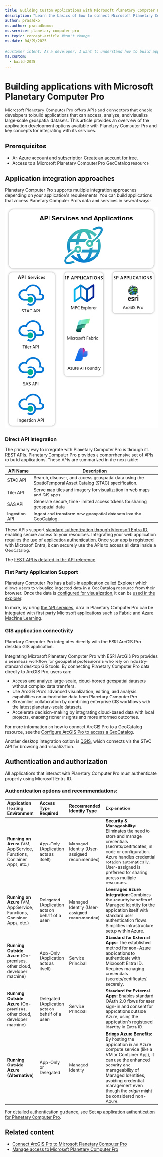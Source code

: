 ```yaml
---
title: Building Custom Applications with Microsoft Planetary Computer Pro
description: "Learn the basics of how to connect Microsoft Planetary Computer Pro (Planetary Computer Pro) to applications or build your application on top of Planetary Computer Pro's API services."
author: prasadko
ms.author: prasadkomma
ms.service: planetary-computer-pro
ms.topic: concept-article #Don't change.
ms.date: 04/29/2025

#customer intent: As a developer, I want to understand how to build applications that integrate with Microsoft Planetary Computer Pro so that I can create solutions leveraging geospatial data at scale.
ms.custom:
  - build-2025
---
```


# Building applications with Microsoft Planetary Computer Pro

Microsoft Planetary Computer Pro offers APIs and connectors that enable developers to build applications that can access, analyze, and visualize large-scale geospatial datasets. This article provides an overview of the application development options available with Planetary Computer Pro and key concepts for integrating with its services.

## Prerequisites

- An Azure account and subscription [Create an account for free](https://azure.microsoft.com/pricing/purchase-options/azure-account?cid=msft_learn).
- Access to a Microsoft Planetary Computer Pro [GeoCatalog resource](./deploy-geocatalog-resource.md)

## Application integration approaches

Planetary Computer Pro supports multiple integration approaches depending on your application's requirements. You can build applications that access Planetary Computer Pro's data and services in several ways:

[ ![Diagram illustrating how to build applications with Microsoft Planetary Computer Pro, showing integration points, APIs, and supported workflows.](media/build-apps-diagram.png) ](media/build-apps-diagram.png#lightbox)

### Direct API integration

The primary way to integrate with Planetary Computer Pro is through its REST APIs. Planetary Computer Pro provides a comprehensive set of APIs to build applications. These APIs are summarized in the next table:

| API Name      | Description                                                                                   |
|---------------|----------------------------------------------------------------------------------------------|
| STAC API      | Search, discover, and access geospatial data using the SpatioTemporal Asset Catalog (STAC) specification.                   |
| Tiler API     | Serve map tiles and imagery for visualization in web maps and GIS apps.                      |
| SAS API       | Generate secure, time-limited access tokens for sharing geospatial data.                     |
| Ingestion API | Ingest and transform new geospatial datasets into the GeoCatalog.      |

These APIs support [standard authentication through Microsoft Entra ID](/entra/architecture/guide-for-independent-software-developers), enabling secure access to your resources. Integrating your web application requires the use of [application authentication](./application-authentication.md). Once your app is registered with Microsoft Entra, it can securely use the APIs to access all data inside a GeoCatalog. 

The [REST API is detailed in the API reference](/rest/api/planetarycomputer).

### Fist Party Application Support

Planetary Computer Pro has a built-in application called Explorer which allows users to visualize ingested data in a GeoCatalog resource from their browser. Once the data is [configured for visualization](./collection-configuration-concept.md), it can be [used in the explorer](./use-explorer.md).

In more, by using [the API services](#direct-api-integration), data in Planetary Computer Pro can be integrated with first party Microsoft applications such as [Fabric](/fabric) and [Azure Machine Learning](/azure/machine-learning/overview-what-is-azure-machine-learning). 

### GIS application connectivity

Planetary Computer Pro integrates directly with the ESRI ArcGIS Pro desktop GIS application. 

Integrating Microsoft Planetary Computer Pro with ESRI ArcGIS Pro provides a seamless workflow for geospatial professionals who rely on industry-standard desktop GIS tools. By connecting Planetary Computer Pro data directly to ArcGIS Pro, users can:

- Access and analyze large-scale, cloud-hosted geospatial datasets without complex data transfers.
- Use ArcGIS Pro’s advanced visualization, editing, and analysis capabilities on authoritative data from Planetary Computer Pro.
- Streamline collaboration by combining enterprise GIS workflows with the latest planetary-scale datasets.
- Accelerate decision-making by integrating cloud-based data with local projects, enabling richer insights and more informed outcomes.

For more information on how to connect ArcGIS Pro to a GeoCatalog resource, see the [Configure ArcGIS Pro to access a GeoCatalog](./create-connection-arc-gis-pro.md).

Another desktop integration option is [QGIS](./configure-qgis.md), which connects via the STAC API for browsing and visualization.

## Authentication and authorization

All applications that interact with Planetary Computer Pro must authenticate properly using Microsoft Entra ID. 

### Authentication options and recommendations:

| Application Hosting Environment | Access Type Required | Recommended Identity Type        | Explanation                                                                                                                               |
| :------------------------------ | :------------------- | :------------------------------- | :-------------------------------------------------------------------------------------------------------------------------------------------------------- |
| **Running on Azure** (VM, App Service, Functions, Container Apps, etc.) | App-Only (Application acts as itself) | Managed Identity (User-assigned recommended) | **Security & Manageability:** Eliminates the need to store and manage credentials (secrets/certificates) in code or configuration. Azure handles credential rotation automatically. User-assigned is preferred for sharing across multiple resources. |
| **Running on Azure** (VM, App Service, Functions, Container Apps, etc.) | Delegated (Application acts on behalf of a user) | Managed Identity (User-assigned recommended) | **Leverages Azure Integration:** Combines the security benefits of Managed Identity for the application itself with standard user authentication flows. Simplifies infrastructure setup within Azure. |
| **Running Outside Azure** (On-premises, other cloud, developer machine) | App-Only (Application acts as itself) | Service Principal | **Standard for External Apps:** The established method for non-Azure applications to authenticate with Microsoft Entra ID. Requires managing credentials (secrets/certificates) securely. |
| **Running Outside Azure** (On-premises, other cloud, developer machine) | Delegated (Application acts on behalf of a user) | Service Principal | **Standard for External Apps:** Enables standard OAuth 2.0 flows for user sign-in and consent for applications outside Azure, using the application's registered identity in Entra ID. |
| **Running Outside Azure (Alternative)** | App-Only or Delegated | Managed Identity | **Brings Azure Benefits:** By hosting the application in an Azure compute service (like a VM or Container App), it can use the enhanced security and manageability of Managed Identities, avoiding credential management even though the *origin* might be considered non-Azure. |

For detailed authentication guidance, see [Set up application authentication for Planetary Computer Pro](./application-authentication.md).


## Related content

- [Connect ArcGIS Pro to Microsoft Planetary Computer Pro](./create-connection-arc-gis-pro.md)
- [Manage access to Microsoft Planetary Computer Pro](./manage-access.md)
